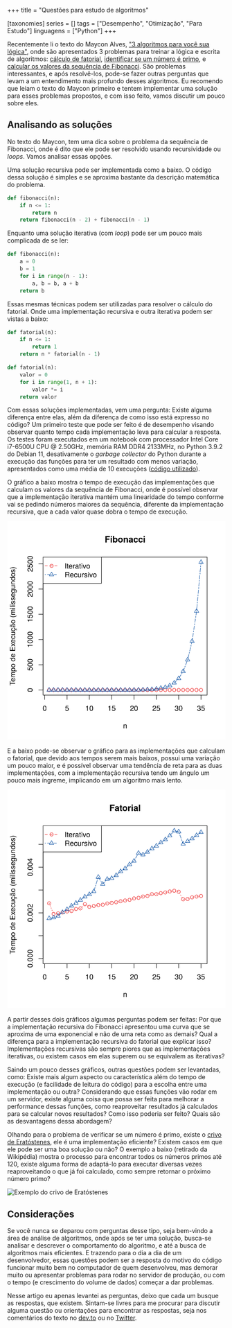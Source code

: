 +++
title = "Questões para estudo de algoritmos"

[taxonomies]
series = []
tags = ["Desempenho", "Otimização", "Para Estudo"]
linguagens = ["Python"]
+++

Recentemente li o texto do Maycon Alves, ["3 algoritmos para você sua lógica"](https://mayconbalves.com.br/3-algoritmos-para-voc%C3%AA-sua-l%C3%B3gica/), onde são apresentados 3 problemas para treinar a lógica e escrita de algoritmos: [cálculo de fatorial](https://pt.wikipedia.org/wiki/Fatorial), [identificar se um número é primo](https://pt.wikipedia.org/wiki/N%C3%BAmero_primo), e [calcular os valores da sequência de Fibonacci](https://pt.wikipedia.org/wiki/Sequ%C3%AAncia_de_Fibonacci). São problemas interessantes, e após resolvê-los, pode-se fazer outras perguntas que levam a um entendimento mais profundo desses algoritmos. Eu recomendo que leiam o texto do Maycon primeiro e tentem implementar uma solução para esses problemas propostos, e com isso feito, vamos discutir um pouco sobre eles.

## Analisando as soluções

No texto do Maycon, tem uma dica sobre o problema da sequência de Fibonacci, onde é dito que ele pode ser resolvido usando recursividade ou *loops*. Vamos analisar essas opções.

Uma solução recursiva pode ser implementada como a baixo. O código dessa solução é simples e se aproxima bastante da descrição matemática do problema.

```python
def fibonacci(n):
    if n <= 1:
        return n
    return fibonacci(n - 2) + fibonacci(n - 1)
```

Enquanto uma solução iterativa (com *loop*) pode ser um pouco mais complicada de se ler:

```python
def fibonacci(n):
    a = 0
    b = 1
    for i in range(n - 1):
        a, b = b, a + b
    return b
```

Essas mesmas técnicas podem ser utilizadas para resolver o cálculo do fatorial. Onde uma implementação recursiva e outra iterativa podem ser vistas a baixo:

```python
def fatorial(n):
    if n <= 1:
        return 1
    return n * fatorial(n - 1)
```

```python
def fatorial(n):
    valor = 0
    for i in range(1, n + 1):
        valor *= i
    return valor
```

Com essas soluções implementadas, vem uma pergunta: Existe alguma diferença entre elas, além da diferença de como isso está expresso no código? Um primeiro teste que pode ser feito é de desempenho visando observar quanto tempo cada implementação leva para calcular a resposta. Os testes foram executados em um notebook com processador Intel Core i7-6500U CPU @ 2.50GHz, memória RAM DDR4 2133MHz, no Python 3.9.2 do Debian 11, desativamente o *garbage collector* do Python durante a execução das funções para ter um resultado com menos variação, apresentados como uma média de 10 execuções ([código utilizado](https://github.com/eduardoklosowski/blog/tree/main/content/2022-10-17-questoes-para-estudo-de-algoritmos)).

O gráfico a baixo mostra o tempo de execução das implementações que calculam os valores da sequência de Fibonacci, onde é possível observar que a implementação iterativa mantém uma linearidade do tempo conforme vai se pedindo números maiores da sequência, diferente da implementação recursiva, que a cada valor quase dobra o tempo de execução.

![Gráfico do tempo de execução Fibonacci](fibonacci.svg)

E a baixo pode-se observar o gráfico para as implementações que calculam o fatorial, que devido aos tempos serem mais baixos, possui uma variação um pouco maior, e é possível observar uma tendência de reta para as duas implementações, com a implementação recursiva tendo um ângulo um pouco mais íngreme, implicando em um algoritmo mais lento.

![Gráfico do tempo de execução fatorial](fatorial.svg)

A partir desses dois gráficos algumas perguntas podem ser feitas: Por que a implementação recursiva do Fibonacci apresentou uma curva que se aproxima de uma exponencial e não de uma reta como as demais? Qual a diferença para a implementação recursiva do fatorial que explicar isso? Implementações recursivas são sempre piores que as implementações iterativas, ou existem casos em elas superem ou se equivalem as iterativas?

Saindo um pouco desses gráficos, outras questões podem ser levantadas, como: Existe mais algum aspecto ou característica além do tempo de execução (e facilidade de leitura do código) para a escolha entre uma implementação ou outra? Considerando que essas funções vão rodar em um servidor, existe alguma coisa que possa ser feita para melhorar a performance dessas funções, como reaproveitar resultados já calculados para se calcular novos resultados? Como isso poderia ser feito? Quais são as desvantagens dessa abordagem?

Olhando para o problema de verificar se um número é primo, existe o [crivo de Eratóstenes](https://pt.wikipedia.org/wiki/Crivo_de_Erat%C3%B3stenes), ele é uma implementação eficiente? Existem casos em que ele pode ser uma boa solução ou não? O exemplo a baixo (retirado da Wikipédia) mostra o processo para encontrar todos os números primos até 120, existe alguma forma de adaptá-lo para executar diversas vezes reaproveitando o que já foi calculado, como sempre retornar o próximo número primo?

![Exemplo do crivo de Eratóstenes](https://upload.wikimedia.org/wikipedia/commons/8/8c/New_Animation_Sieve_of_Eratosthenes.gif)

## Considerações

Se você nunca se deparou com perguntas desse tipo, seja bem-vindo a área de análise de algoritmos, onde após se ter uma solução, busca-se analisar e descrever o comportamento do algoritmo, e até a busca de algoritmos mais eficientes. E trazendo para o dia a dia de um desenvolvedor, essas questões podem ser a resposta do motivo do código funcionar muito bem no computador de quem desenvolveu, mas demorar muito ou apresentar problemas para rodar no servidor de produção, ou com o tempo (e crescimento do volume de dados) começar a dar problemas.

Nesse artigo eu apenas levantei as perguntas, deixo que cada um busque as respostas, que existem. Sintam-se livres para me procurar para discutir alguma questão ou orientações para encontrar as respostas, seja nos comentários do texto no [dev.to](https://dev.to/eduardoklosowski/questoes-para-estudo-de-algoritmos-5dab) ou no [Twitter](https://twitter.com/eduklosowski).
